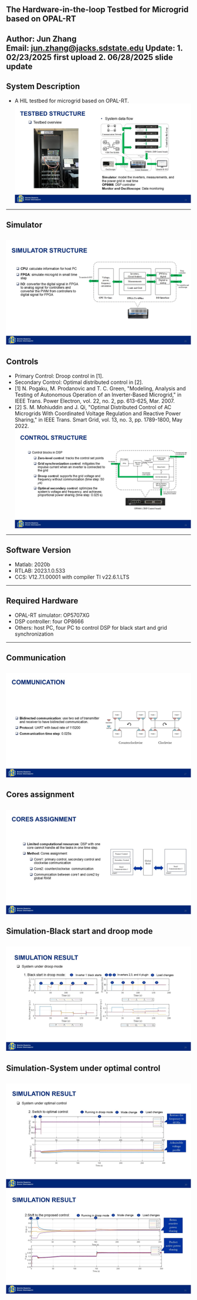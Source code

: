 ## The Hardware-in-the-loop Testbed for Microgrid based on OPAL-RT
**Author:** Jun Zhang  
**Email:** jun.zhang@jacks.sdstate.edu
**Update:** 1. 02/23/2025 first upload 
            2. 06/28/2025 slide update
---

## System Description
<!-- **See [HILSystem.pdf](https://github.com/JunZhang111/HIL_Microgrid_OPAL-RT/blob/main/HILSystem.pdf) for more details.** -->
- A HIL testbed for microgrid based on OPAL-RT.  
![System Overview](Slide24.JPG)
---

## Simulator
![Simulator](Slide25.JPG)
---

## Controls
- Primary Control: Droop control in [1].
- Secondary Control: Optimal distributed control in [2].
- [1] N. Pogaku, M. Prodanovic and T. C. Green, "Modeling, Analysis and Testing of Autonomous Operation of an Inverter-Based Microgrid," in IEEE Trans. Power Electron, vol. 22, no. 2, pp. 613-625, Mar. 2007.
- [2] S. M. Mohiuddin and J. Qi, "Optimal Distributed Control of AC Microgrids With Coordinated Voltage Regulation and Reactive Power Sharing," in IEEE Trans. Smart Grid, vol. 13, no. 3, pp. 1789-1800, May 2022.
![Control](Slide26.JPG)
---

## Software Version
- Matlab: 2020b
- RTLAB: 2023.1.0.533
- CCS: V12.7.1.00001 with compiler TI v22.6.1.LTS
---

## Required Hardware
- OPAL-RT simulator: OP5707XG
- DSP controller: four OP8666
- Others: host PC, four PC to control DSP for black start and grid synchronization
---

## Communication
![Communication](Slide27.JPG)
---

## Cores assignment
![Communication](Slide28.JPG)
---

## Simulation-Black start and droop mode
![Black start and droop mode](Slide29.JPG)
---

## Simulation-System under optimal control
![System under optimal control1](Slide30.JPG)
![System under optimal control1](Slide31.JPG)
---